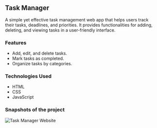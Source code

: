 ## Task Manager
A simple yet effective task management web app that helps users track their tasks, deadlines, and priorities. It provides functionalities for adding, deleting, and viewing tasks in a user-friendly interface.

### Features
- Add, edit, and delete tasks.
- Mark tasks as completed.
- Organize tasks by categories.

### Technologies Used
- HTML
- CSS
- JavaScript

### Snapshots of the project
![Task Manager Website](https://github.com/user-attachments/assets/2a09de71-57cf-4a09-ae99-cd7be4b2a06b)
